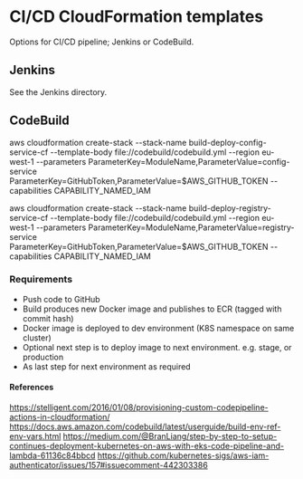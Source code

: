 # CI/CD CloudFormation templates

Options for CI/CD pipeline; Jenkins or CodeBuild.

## Jenkins

See the Jenkins directory.

## CodeBuild

aws cloudformation create-stack --stack-name build-deploy-config-service-cf --template-body file://codebuild/codebuild.yml --region eu-west-1 --parameters ParameterKey=ModuleName,ParameterValue=config-service ParameterKey=GitHubToken,ParameterValue=$AWS_GITHUB_TOKEN --capabilities CAPABILITY_NAMED_IAM

aws cloudformation create-stack --stack-name build-deploy-registry-service-cf --template-body file://codebuild/codebuild.yml --region eu-west-1 --parameters ParameterKey=ModuleName,ParameterValue=registry-service ParameterKey=GitHubToken,ParameterValue=$AWS_GITHUB_TOKEN --capabilities CAPABILITY_NAMED_IAM


### Requirements

- Push code to GitHub
- Build produces new Docker image and publishes to ECR (tagged with commit hash)
- Docker image is deployed to dev environment (K8S namespace on same cluster)
- Optional next step is to deploy image to next environment. e.g. stage, or production
- As last step for next environment as required

#### References
https://stelligent.com/2016/01/08/provisioning-custom-codepipeline-actions-in-cloudformation/
https://docs.aws.amazon.com/codebuild/latest/userguide/build-env-ref-env-vars.html
https://medium.com/@BranLiang/step-by-step-to-setup-continues-deployment-kubernetes-on-aws-with-eks-code-pipeline-and-lambda-61136c84bbcd
https://github.com/kubernetes-sigs/aws-iam-authenticator/issues/157#issuecomment-442303386
